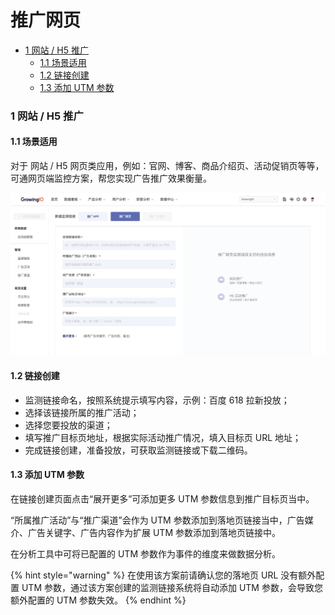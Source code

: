 # 推广网页

* [1 网站 / H5 推广](tui-guang-wang-ye.md#1-wang-zhan-h5-tui-guang) 
  * [1.1 场景适用](tui-guang-wang-ye.md#11-chang-jing-shi-yong)
  * [1.2 链接创建](tui-guang-wang-ye.md#12-lian-jie-chuang-jian)
  * [1.3 添加 UTM 参数](tui-guang-wang-ye.md#13-tian-jia-utm-can-shu)

### 1 网站 / H5 推广 

#### 1.1 场景适用

对于 网站 / H5 网页类应用，例如：官网、博客、商品介绍页、活动促销页等等，可通网页端监控方案，帮您实现广告推广效果衡量。

![](../../.gitbook/assets/image%20%28106%29.png)

#### 1.2 链接创建

* 监测链接命名，按照系统提示填写内容，示例：百度 618 拉新投放；
* 选择该链接所属的推广活动；
* 选择您要投放的渠道；
* 填写推广目标页地址，根据实际活动推广情况，填入目标页 URL 地址；
* 完成链接创建，准备投放，可获取监测链接或下载二维码。

#### 1.3 添加 UTM 参数

在链接创建页面点击“展开更多”可添加更多 UTM 参数信息到推广目标页当中。

“所属推广活动”与“推广渠道”会作为 UTM 参数添加到落地页链接当中，广告媒介、广告关键字、广告内容作为扩展 UTM 参数添加到落地页链接中。

在分析工具中可将已配置的 UTM 参数作为事件的维度来做数据分析。

{% hint style="warning" %}
在使用该方案前请确认您的落地页 URL 没有额外配置 UTM 参数，通过该方案创建的监测链接系统将自动添加 UTM 参数，会导致您额外配置的 UTM 参数失效。
{% endhint %}



